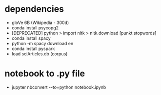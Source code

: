 # dependencies

- gloVe 6B (Wikipedia - 300d)
- conda install psycopg2
- [DEPRECATED] python > import nltk > nltk.download [punkt stopwords]
- conda install spacy
- python -m spacy download en
- conda install pyspark
- load sciArticles.db (corpus)

# notebook to .py file
- jupyter nbconvert --to=python notebook.ipynb
